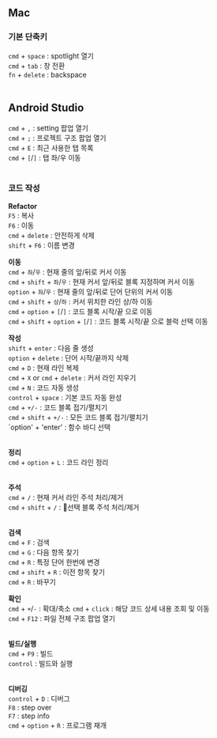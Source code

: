 ## Mac
### 기본 단축키  
`cmd` + `space` : spotlight 열기  
`cmd` + `tab` : 창 전환  
`fn` + `delete` : backspace
<br/>
<br/>

## Android Studio  
`cmd` + `,` : setting 팝업 열기  
`cmd` + `;` : 프로젝트 구조 팝업 열기  
`cmd` + `E` : 최근 사용한 탭 목록  
`cmd` + `[`/`]` : 탭 좌/우 이동  
<br/>

### 코드 작성  
**Refactor**  
`F5` : 복사  
`F6` : 이동  
`cmd` + `delete` : 안전하게 삭제    
`shift` + `F6` : 이름 변경 
<br/>  

**이동**         
`cmd` + `좌`/`우` : 현재 줄의 앞/뒤로 커서 이동  
`cmd` + `shift` + `좌`/`우` : 현재 커서 앞/뒤로 블록 지정하며 커서 이동  
`option` + `좌`/`우` : 현재 줄의 앞/뒤로 단어 단위의 커서 이동  
`cmd` + `shift` + `상`/`하` : 커서 위치한 라인 상/하 이동  
`cmd` + `option` + `[`/`]` : 코드 블록 시작/끝 으로 이동  
`cmd` + `shift` + `option` + `[`/`]` : 코드 블록 시작/끝 으로 블럭 선택 이동 
<br/>

**작성**  
`shift` + `enter` : 다음 줄 생성  
`option` + `delete` : 단어 시작/끝까지 삭제  
`cmd` + `D` : 현재 라인 복제  
`cmd` + `X` or `cmd` + `delete` : 커서 라인 지우기  
`cmd` + `N` : 코드 자동 생성    
`control` + `space` : 기본 코드 자동 완성    
`cmd` + `+/-` : 코드 블록 접기/펼치기  
`cmd` + `shift` + `+/-` : 모든 코드 블록 접기/펼치기  
`option' + 'enter' : 함수 바디 선택  
<br/>

**정리**  
`cmd` + `option` + `L` : 코드 라인 정리  
<br/>

**주석**           
`cmd` + `/` : 현재 커서 라인 주석 처리/제거  
`cmd` + `shift` + `/` : 선택 블록 주석 처리/제거   
<br/>

**검색**    
`cmd` + `F` : 검색  
`cmd` + `G` : 다음 항목 찾기  
`cmd` + `R` : 특정 단어 한번에 변경   
`cmd` + `shift` + `R` : 이전 항목 찾기  
`cmd` + `R` : 바꾸기 
<br/>

**확인**  
`cmd` + `+`/`-` : 확대/축소
`cmd` + `click` : 해당 코드 상세 내용 조회 및 이동  
`cmd` + `F12` : 파일 전체 구조 팝업 열기  
<br/>

**빌드/실행**  
`cmd` + `F9` : 빌드  
`control` : 빌드와 실행  
<br/>

**디버깅**  
`control` + `D` : 디버그  
`F8` : step over      
`F7` : step info  
`cmd` + `option` + `R` : 프로그램 재개  
<br/>   
